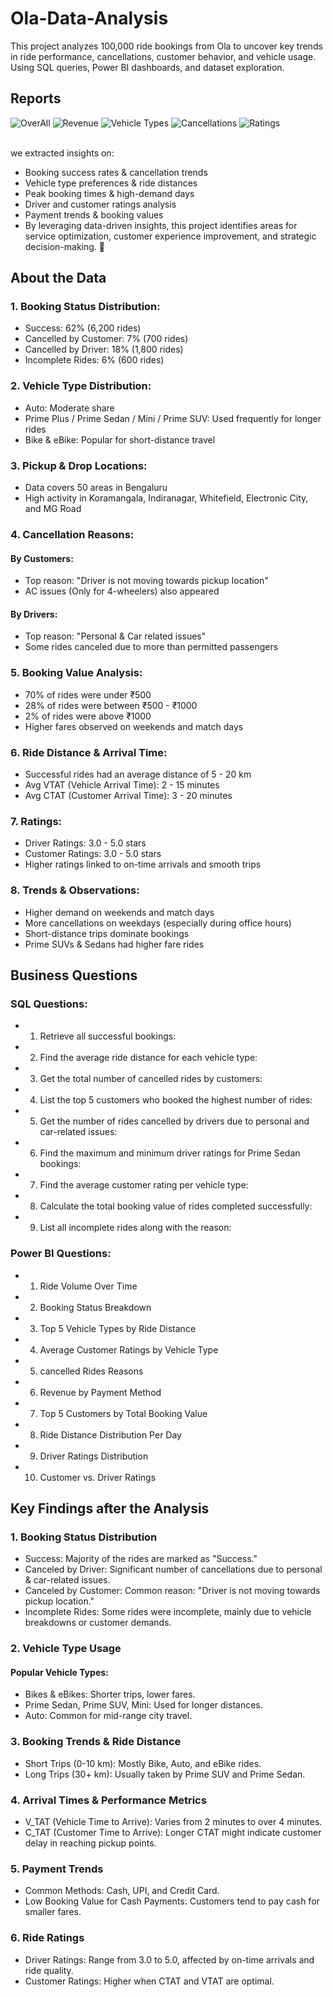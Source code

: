 # Ola-Data-Analysis
This project analyzes 100,000 ride bookings from Ola to uncover key trends in ride performance, cancellations, customer behavior, and vehicle usage. Using SQL queries, Power BI dashboards, and dataset exploration.
## Reports
![OverAll](https://github.com/user-attachments/assets/71248387-d494-4c2d-85dd-405b7f000b92)
![Revenue](https://github.com/user-attachments/assets/942708ad-9422-40a6-8124-5b46ed9c4797)
![Vehicle Types](https://github.com/user-attachments/assets/52d28ae8-1774-4c8d-9a1d-badba3466ab5)
![Cancellations](https://github.com/user-attachments/assets/95493fc1-2198-4b26-b1a0-24d6b7f3fb27)
![Ratings](https://github.com/user-attachments/assets/60e864b4-e635-4b97-a1c4-c264c65d23c1)



<br/>we extracted insights on:
* Booking success rates & cancellation trends
* Vehicle type preferences & ride distances
* Peak booking times & high-demand days
* Driver and customer ratings analysis
* Payment trends & booking values
* By leveraging data-driven insights, this project identifies areas for service optimization, customer experience improvement, and strategic decision-making. 🚀

## About the Data
### 1. Booking Status Distribution:
* Success: 62% (6,200 rides)
* Cancelled by Customer: 7% (700 rides)
* Cancelled by Driver: 18% (1,800 rides)
* Incomplete Rides: 6% (600 rides)
### 2. Vehicle Type Distribution:
* Auto: Moderate share
* Prime Plus / Prime Sedan / Mini / Prime SUV: Used frequently for longer rides
* Bike & eBike: Popular for short-distance travel
### 3. Pickup & Drop Locations:
* Data covers 50 areas in Bengaluru
* High activity in Koramangala, Indiranagar, Whitefield, Electronic City, and MG Road
### 4. Cancellation Reasons:
#### By Customers:
* Top reason: "Driver is not moving towards pickup location"
* AC issues (Only for 4-wheelers) also appeared
#### By Drivers:
* Top reason: "Personal & Car related issues"
* Some rides canceled due to more than permitted passengers
### 5. Booking Value Analysis:
* 70% of rides were under ₹500
* 28% of rides were between ₹500 - ₹1000
* 2% of rides were above ₹1000
* Higher fares observed on weekends and match days
### 6. Ride Distance & Arrival Time:
* Successful rides had an average distance of 5 - 20 km
* Avg VTAT (Vehicle Arrival Time): 2 - 15 minutes
* Avg CTAT (Customer Arrival Time): 3 - 20 minutes
### 7. Ratings:
* Driver Ratings: 3.0 - 5.0 stars
* Customer Ratings: 3.0 - 5.0 stars
* Higher ratings linked to on-time arrivals and smooth trips
### 8. Trends & Observations:
* Higher demand on weekends and match days
* More cancellations on weekdays (especially during office hours)
* Short-distance trips dominate bookings
* Prime SUVs & Sedans had higher fare rides

## Business Questions
### SQL Questions:
* 1. Retrieve all successful bookings:
* 2. Find the average ride distance for each vehicle type:
* 3. Get the total number of cancelled rides by customers:
* 4. List the top 5 customers who booked the highest number of rides:
* 5. Get the number of rides cancelled by drivers due to personal and car-related issues:
* 6. Find the maximum and minimum driver ratings for Prime Sedan bookings:
* 7. Find the average customer rating per vehicle type:
* 8. Calculate the total booking value of rides completed successfully:
* 9. List all incomplete rides along with the reason:
### Power BI Questions:
* 1. Ride Volume Over Time
* 2. Booking Status Breakdown
* 3. Top 5 Vehicle Types by Ride Distance
* 4. Average Customer Ratings by Vehicle Type
* 5. cancelled Rides Reasons
* 6. Revenue by Payment Method
* 7. Top 5 Customers by Total Booking Value
* 8. Ride Distance Distribution Per Day
* 9. Driver Ratings Distribution
* 10. Customer vs. Driver Ratings

## Key Findings after the Analysis
### 1. Booking Status Distribution
* Success: Majority of the rides are marked as "Success."
* Canceled by Driver: Significant number of cancellations due to personal & car-related issues.
* Canceled by Customer: Common reason: "Driver is not moving towards pickup location."
* Incomplete Rides: Some rides were incomplete, mainly due to vehicle breakdowns or customer demands.
### 2. Vehicle Type Usage
#### Popular Vehicle Types:
* Bikes & eBikes: Shorter trips, lower fares.
* Prime Sedan, Prime SUV, Mini: Used for longer distances.
* Auto: Common for mid-range city travel.
### 3. Booking Trends & Ride Distance
* Short Trips (0-10 km): Mostly Bike, Auto, and eBike rides.
* Long Trips (30+ km): Usually taken by Prime SUV and Prime Sedan.
### 4. Arrival Times & Performance Metrics
* V_TAT (Vehicle Time to Arrive): Varies from 2 minutes to over 4 minutes.
* C_TAT (Customer Time to Arrive): Longer CTAT might indicate customer delay in reaching pickup points.
### 5. Payment Trends
* Common Methods: Cash, UPI, and Credit Card.
* Low Booking Value for Cash Payments: Customers tend to pay cash for smaller fares.
### 6. Ride Ratings
* Driver Ratings: Range from 3.0 to 5.0, affected by on-time arrivals and ride quality.
* Customer Ratings: Higher when CTAT and VTAT are optimal.
